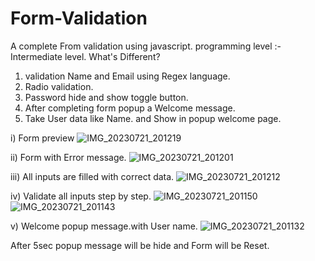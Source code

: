 # Form-Validation
A complete From validation using javascript.
programming level :- Intermediate level.
What's Different?
1. validation Name and Email using Regex language.
2. Radio validation.
3. Password hide and show toggle button.
4. After completing form popup a Welcome message.
5. Take User data like Name. and Show in popup welcome page.

i) Form preview
![IMG_20230721_201219](https://github.com/002pal/Form-Validation/assets/94923357/5e530a5e-2ee8-43a9-b6c0-3ac62c3c0a3a)

ii) Form with Error message.
![IMG_20230721_201201](https://github.com/002pal/Form-Validation/assets/94923357/b35d0b5a-8a2a-4251-b99d-ba6979f5f911)

iii) All inputs are filled with correct data.
![IMG_20230721_201212](https://github.com/002pal/Form-Validation/assets/94923357/2e1e105b-dd61-45f7-ac6d-604da780bf00)

iv) Validate all inputs step by step.
![IMG_20230721_201150](https://github.com/002pal/Form-Validation/assets/94923357/3ee7c9d6-5184-444e-b677-911c0e701d0b)
![IMG_20230721_201143](https://github.com/002pal/Form-Validation/assets/94923357/efed9ac4-bbef-434d-b040-52e33e9a733e)

v) Welcome popup message.with User name.
![IMG_20230721_201132](https://github.com/002pal/Form-Validation/assets/94923357/87e919b3-ff3d-4987-a331-4a3cc36ae730)

After 5sec popup message will be hide and Form will be Reset.

